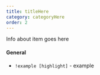 ```yaml
---
title: titleHere
category: categoryHere
order: 2
---
```


Info about item goes here 



#### General

- `!example [highlight]` - example
